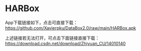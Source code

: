 # HARBox
App下载链接如下，点击可直接下载：
https://github.com/Xavierpku/DataBox2.0/raw/main/HARBox.apk

上述链接若无法打开，可点击下面链接直接下载：
https://download.csdn.net/download/Zhiyuan_CU/14010140
